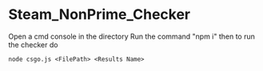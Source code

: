 # Steam_NonPrime_Checker

Open a cmd console in the directory
Run the command "npm i"
then to run the checker do

```
node csgo.js <FilePath> <Results Name>
```
